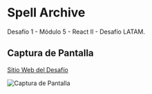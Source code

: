 # Spell Archive

Desafío 1 - Módulo 5 - React II - Desafío LATAM.

## Captura de Pantalla

[Sitio Web del Desafío](https://spell-archive.netlify.app/)

![Captura de Pantalla](https://i.imgur.com/s61qUS8.png)

